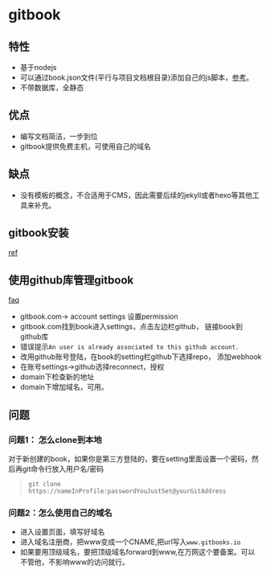 # gitbook

## 特性

+ 基于nodejs
+ 可以通过book.json文件(平行与项目文档根目录)添加自己的js脚本，[参考](https://github.com/GitbookIO/plugin-scripts)。
+ 不带数据库，全静态

## 优点

+ 编写文档简洁，一步到位
+ gitbook提供免费主机，可使用自己的域名

## 缺点

+ 没有模板的概念，不合适用于CMS，因此需要后续的jekyll或者hexo等其他工具来补充。

## gitbook安装

[ref](https://github.com/GitbookIO/gitbook/blob/master/docs/setup.md)

## 使用github库管理gitbook

[faq](https://help.gitbook.com/github/can-i-host-on-github.html)

+ gitbook.com-> account settings 设置permission
+ gitbook.com找到book进入settings，点击左边栏github， 链接book到github库
+ 错误提示`An user is already associated to this github account.`
+ 改用github账号登陆，在book的setting栏github下选择repo， 添加webhook
+ 在账号settings->github选择reconnect，授权
+ domain下检查新的地址
+ domain下增加域名，可用。

## 问题

### 问题1： 怎么clone到本地

对于新创建的book，如果你是第三方登陆的，要在setting里面设置一个密码，然后再git命令行放入用户名/密码
> `git clone https://nameInProfile:passwordYouJustSet@yourGitAddress`

### 问题2：怎么使用自己的域名

+ 进入设置页面，填写好域名
+ 进入域名注册商，把www变成一个CNAME,把url写入`www.gitbooks.io`
+ 如果要用顶级域名，要把顶级域名forward到www,在万网这个要备案。可以不管他，不影响www的访问就行。